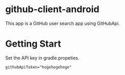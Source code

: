 # github-client-android

This app is a GitHub user search app using GitHubApi.

# Getting Start

Set the API key in gradle.propeties.
```
githubApiToken="hogehogehoge"
```